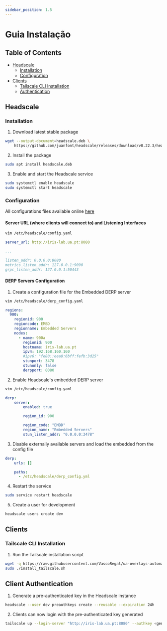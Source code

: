 ```yaml
---
sidebar_position: 1.5
---
```


# Guia Instalação

## Table of Contents
<!-- TOC -->
- [Headscale](#headscale)
  - [Installation](#installation)
  - [Configuration](#configuration)
- [Clients](#clients)
  - [Tailscale CLI Installation](#tailscale-cli-installation)
  - [Authentication](#authentication)

## Headscale

### Installation

1. Download latest stable package

```bash
wget --output-document=headscale.deb \
    https://github.com/juanfont/headscale/releases/download/v0.22.3/headscale_0.22.3_linux_amd64.deb
```

2. Install the package

```bash
sudo apt install headscale.deb
```

3. Enable and start the Headscale service

```bash
sudo systemctl enable headscale
sudo systemctl start headscale
```

### Configuration

All configurations files available online [here](https://github.com/VascoRegal/ua-overlays-automation)

#### Server URL (where clients will connect to) and Listening Interfaces


```bash
vim /etc/headscale/config.yaml
```

```yaml
server_url: http://iris-lab.ua.pt:8080

...

listen_addr: 0.0.0.0:8080
metrics_listen_addr: 127.0.0.1:9090
grpc_listen_addr: 127.0.0.1:50443
```

#### DERP Servers Configuration

1. Create a configuration file for the Embedded DERP server

```bash
vim /etc/headscale/derp_config.yaml
```

```yaml
regions:
  900:
    regionid: 900
    regioncode: EMBD
    regionname: Embedded Servers
    nodes:
      - name: 900a
        regionid: 900
        hostname: iris-lab.ua.pt
        ipv4: 192.168.160.160
        #ipv6: "fe80::eea8:6bff:fefb:3d25"
        stunport: 3478
        stunonly: false
        derpport: 8080
```

2. Enable Headscale's embedded DERP server 

```bash
vim /etc/headscale/config.yaml
```

```yaml
derp:
    server:
        enabled: true

        region_id: 900

        region_code: "EMBD"
        region_name: "Embedded Servers"
        stun_listen_addr: "0.0.0.0:3478"

```

3. Disable externally available servers and load the embedded from the config file

```yaml
derp:
    urls: []

    paths:
      - /etc/headscale/derp_config.yml

```

4. Restart the service

```bash
sudo service restart headscale
```

5. Create a user for development

```bash
headscale users create dev
```

## Clients

### Tailscale CLI Installation

1. Run the Tailscale installation script

```bash
wget -q https://raw.githubusercontent.com/VascoRegal/ua-overlays-automation/main/scripts/install_tailscale.sh
sudo ./install_tailscale.sh
```

## Client Authentication

1. Generate a pre-authenticated key in the Headscale instance

```bash
headscale --user dev preauthkeys create --reusable --expiration 24h
```

2. Clients can now login with the pre-authenticated key generated

```bash
tailscale up --login-server "http://iris-lab.ua.pt:8080" --authkey <genrated_key>
```

